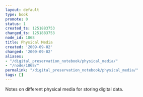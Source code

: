 ```yaml
---
layout: default
type: book
promote: 0
status: 1
created_ts: 1251883753
changed_ts: 1251883753
node_id: 1868
title: Physical Media
created: '2009-09-02'
changed: '2009-09-02'
aliases:
- "/digital_preservation_notebook/physical_media/"
- "/node/1868/"
permalink: "/digital_preservation_notebook/physical_media/"
tags: []
---
```

Notes on different physical media for storing digital data.
